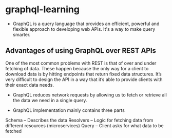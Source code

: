 # graphql-learning
- GraphQL is a query language that provides an efficient, powerful and flexible approach to developing web APIs. It's a way to make query smarter.

## Advantages of using GraphQL over REST APIs

One of the most common problems with REST is that of over and under fetching of data. These happen because the only way for a client to download data is by hitting endpoints that return fixed data structures. It’s very difficult to design the API in a way that it’s able to provide clients with their exact data needs.

- GraphQL reduces network requests by allowing us to fetch or retrieve all the data we need in a single query.

- GraphQL implementation mainly contains three parts

Schema – Describes the data
Resolvers – Logic for fetching data from different resources (microservices)
Query – Client asks for what data to be fetched
